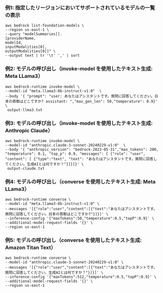 
### 例1: 指定したリージョンにおいてサポートされているモデルの一覧の表示
```
aws bedrock list-foundation-models \
--region us-east-1 \
--query "modelSummaries[].
[providerName,
modelId,
inputModalities[0],
outputModalities[0]]" \
--output text | tr '\t' ',' | sort
```

### 例2: モデルの呼び出し（invoke-model を使用したテキスト生成: Meta LLama3）
```
aws bedrock-runtime invoke-model \
--model-id "meta.llama3-8b-instruct-v1:0"  \
--body '{ "prompt": "user: あなたはアシスタントです。質問に回答してください。日本の首都はどこですか? assistant: ","max_gen_len": 50,"temperature": 0.9}' \
 output-llma3.txt
```

### 例3: モデルの呼び出し（invoke-model を使用したテキスト生成: Anthropic Claude）
```
aws bedrock-runtime invoke-model \
--model-id "anthropic.claude-3-sonnet-20240229-v1:0"  \
--body '{ "anthropic_version": "bedrock-2023-05-31","max_tokens": 200, "temperature": 0.1, "top_p": 0.9, "messages": [ {"role": "user", "content": [ {"type":"text", "text": "あなたはアシスタントです。質問に回答してください。生成AIとは何ですか？"}]}]}' \
 output-claude.txt
```

### 例4: モデルの呼び出し（converse を使用したテキスト生成: Meta LLama3）
```
aws bedrock-runtime converse \
--model-id "meta.llama3-8b-instruct-v1:0" \
--messages '[{"role":"user","content":[{"text":"あなたはアシスタントです。質問に回答してください。日本の首都はどこですか?"}]}]' \
--inference-config '{"maxTokens":50,"temperature":0.5,"topP":0.9}' \
--additional-model-request-fields '{}' \
--region us-east-1
```

### 例5: モデルの呼び出し（converse を使用したテキスト生成: Amazon Titan Text）
```
aws bedrock-runtime converse \
--model-id "anthropic.claude-3-sonnet-20240229-v1:0" \
--messages '[{"role":"user","content":[{"text":"あなたはアシスタントです。質問に回答してください。生成AIとは何ですか？"}]}]' \
--inference-config '{"maxTokens":512,"temperature":0.5,"topP":0.9}' \
--additional-model-request-fields '{}' \
--region us-east-1
```
